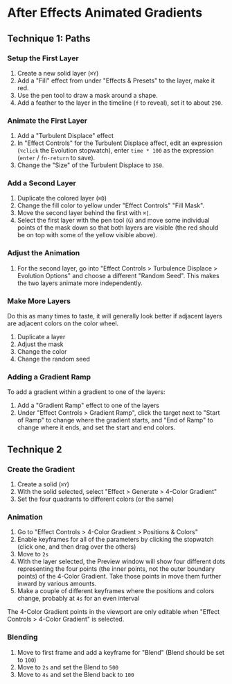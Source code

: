 # After Effects Animated Gradients

## Technique 1: Paths

### Setup the First Layer

1. Create a new solid layer (`⌘Y`)
2. Add a "Fill" effect from under "Effects & Presets" to the layer, make it red.
3. Use the pen tool to draw a mask around a shape.
4. Add a feather to the layer in the timeline (`f` to reveal), set it to about `290`.

### Animate the First Layer

1. Add a "Turbulent Displace" effect
2. In "Effect Controls" for the Turbulent Displace affect, edit an expression (`⌥click` the Evolution stopwatch), enter `time * 100` as the expression (`enter` / `fn-return` to save).
3. Change the "Size" of the Turbulent Displace to `350`.

### Add a Second Layer

1. Duplicate the colored layer (`⌘D`)
2. Change the fill color to yellow under "Effect Controls" "Fill Mask".
3. Move the second layer behind the first with `⌘[`.
4. Select the first layer with the pen tool (`G`) and move some individual points of the mask down so that both layers are visible (the red should be on top with some of the yellow visible above).

### Adjust the Animation

1. For the second layer, go into "Effect Controls > Turbulence Displace > Evolution Options" and choose a different "Random Seed". This makes the two layers animate more independently.

### Make More Layers

Do this as many times to taste, it will generally look better if adjacent layers are adjacent colors on the color wheel.

1. Duplicate a layer
2. Adjust the mask
3. Change the color
4. Change the random seed

### Adding a Gradient Ramp

To add a gradient within a gradient to one of the layers:

1. Add a "Gradient Ramp" effect to one of the layers
2. Under "Effect Controls > Gradient Ramp", click the target next to "Start of Ramp" to change where the gradient starts, and "End of Ramp" to change where it ends, and set the start and end colors.

## Technique 2

### Create the Gradient

1. Create a solid (`⌘Y`)
2. With the solid selected, select "Effect > Generate > 4-Color Gradient"
3. Set the four quadrants to different colors (or the same)

### Animation

1. Go to "Effect Controls > 4-Color Gradient > Positions & Colors"
2. Enable keyframes for all of the parameters by clicking the stopwatch (click one, and then drag over the others)
3. Move to `2s`
4. With the layer selected, the Preview window will show four different dots representing the four points (the inner points, not the outer boundary points) of the 4-Color Gradient. Take those points in move them further inward by various amounts.
5. Make a couple of different keyframes where the positions and colors change, probably at `4s` for an even interval

The 4-Color Gradient points in the viewport are only editable when "Effect Controls > 4-Color Gradient" is selected.

### Blending

1. Move to first frame and add a keyframe for "Blend" (Blend should be set to `100`)
2. Move to `2s` and set the Blend to `500`
3. Move to `4s` and set the Blend back to `100`